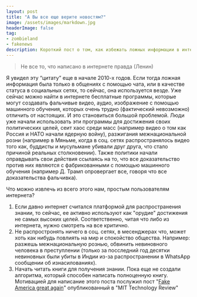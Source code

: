 ```yaml
---
layout: post
title: "А Вы все еще верите новостям?"
image: /assets/images/markdown.jpg
headerImage: false
tag:
- zombieland
- fakenews
description: Короткий пост о том, как избежать ложных информации в интернете
---
```


> Не все то, что написано в интернете правда (Ленин)

Я увидел эту “цитату” еще в начале 2010-х годов. Если тогда ложная информация была только в  общениях с помощью чата, или в качестве статуса в социальных сетях, то сейчас, она используется везде. Уже сейчас можно найти в интернете бесплатные программы, которые могут создавать фальчивые видео, аудио, изображение с помощью машинного обучения, которых очень трудно (фактический невозможно) отличить от настоящих. И это становиться большой проблемой. Люди уже начали использовать эти программы для достижения своих политических целей, сеит хаос среди масс (например видео о том как Россия и НАТО начали ядерную войну), разжигания межнациональной розни (например в Мяньме, когда в соц. сетях распространялось видео того как, буддисты и мусульмане убивали друг друга, что стало причиной реальных столкновении). Также политики начали оправдывать свои действия ссылаясь на то, что все доказательство против них  являются с фабрикованными с помощью машинного обучения (например Д. Трамп опровергает все, говоря что все доказательства фальчивка).

Что можно извлечь из всего этого нам, простым пользователям интернета?

1. Если давно интернет считался платформой для распространения знании, то сейчас, ее активно используют как "орудие" достижения не самых высоких целей. Соответственно, читая что либо из интернета, нужно смотреть на все критично.
2. Не распростронять ничего в соц. сетях, в месенджерах что, может хоть как нибудь повлиять на мир и спокойство общества. Например: разжешь межнациональную рознью, обвинить невиновного человека в преступлении (только за посследний год десятки невиновных были убиты в Индии из-за распространении в WhatsApp сообщении об изнасилованиях).
3. Начать читать книги для получения знании. Пока еще не создали алгоритма, который способен написать полноценную книгу.
Мотивацией для написание этого поста послужил пост "[Fake America great again](https://www.technologyreview.com/s/611810/fake-america-great-again/)" опубликованный в "MIT Technology Review"
